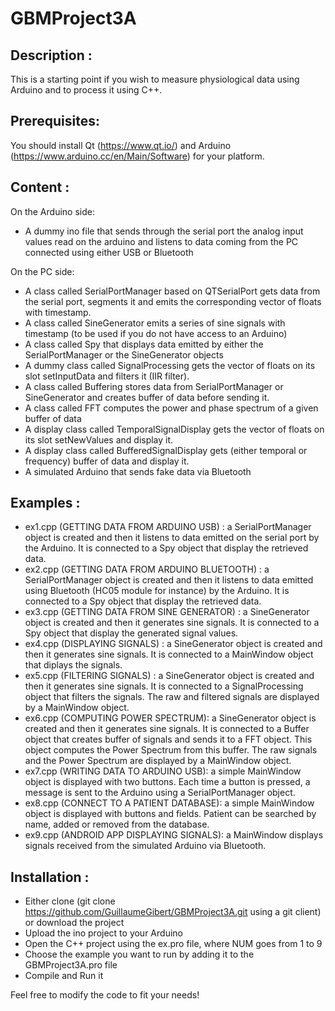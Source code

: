 # GBMProject3A

Description :
-------------

This is a starting point if you wish to measure physiological data using Arduino and to process it using C++. 

Prerequisites:
--------------

You should install Qt (https://www.qt.io/) and Arduino (https://www.arduino.cc/en/Main/Software) for your platform.

Content :
---------
On the Arduino side:
* A dummy ino file that sends through the serial port the analog input values read on the arduino and listens to data coming from the PC connected using either USB or Bluetooth

On the PC side:
* A class called SerialPortManager based on QTSerialPort gets data from the serial port, segments it and emits the corresponding vector of floats with timestamp.
* A class called SineGenerator emits a series of sine signals with timestamp (to be used if you do not have access to an Arduino)
* A class called Spy that displays data emitted by either the SerialPortManager or the SineGenerator objects
* A dummy class called SignalProcessing gets the vector of floats on its slot setInputData and filters it (IIR filter).
* A class called Buffering stores data from SerialPortManager or SineGenerator and creates buffer of data before sending it.
* A class called FFT computes the power and phase spectrum of a given buffer of data
* A display class called TemporalSignalDisplay gets the vector of floats on its slot setNewValues and display it.
* A display class called BufferedSignalDisplay gets (either temporal or frequency) buffer of data  and display it.
* A simulated Arduino that sends fake data via Bluetooth

Examples :
-------------
* ex1.cpp (GETTING DATA FROM ARDUINO USB) : a SerialPortManager object is created and then it listens to data emitted on the serial port by the Arduino. It is connected to a Spy object that display the retrieved data.
* ex2.cpp (GETTING DATA FROM ARDUINO BLUETOOTH) : a SerialPortManager object is created and then it listens to data emitted using Bluetooth (HC05 module for instance) by the Arduino. It is connected to a Spy object that display the retrieved data.
* ex3.cpp (GETTING DATA FROM SINE GENERATOR) : a SineGenerator object is created and then it generates sine signals. It is connected to a Spy object that display the generated signal values.
* ex4.cpp (DISPLAYING SIGNALS) : a SineGenerator object is created and then it generates sine signals. It is connected to a MainWindow object that diplays the signals.
* ex5.cpp (FILTERING SIGNALS) : a SineGenerator object is created and then it generates sine signals. It is connected to a SignalProcessing object that filters the signals. The raw and filtered signals are displayed by a MainWindow object.
* ex6.cpp (COMPUTING POWER SPECTRUM): a SineGenerator object is created and then it generates sine signals. It is connected to a Buffer object that creates buffer of signals and sends it to a FFT object. This object computes the Power Spectrum from this buffer. The raw signals and the Power Spectrum are displayed by a MainWindow object. 
* ex7.cpp (WRITING DATA TO ARDUINO USB): a simple MainWindow object is displayed with two buttons. Each time a button is pressed, a message is sent to the Arduino using a SerialPortManager object. 
* ex8.cpp (CONNECT TO A PATIENT DATABASE): a simple MainWindow object is displayed with buttons and fields. Patient can be searched by name, added or removed from the database. 
* ex9.cpp (ANDROID APP DISPLAYING SIGNALS): a MainWindow displays signals received from the simulated Arduino via Bluetooth. 

Installation :
-------------

* Either clone (git clone https://github.com/GuillaumeGibert/GBMProject3A.git using a git client) or download the project
* Upload the ino project to your Arduino
* Open the C++ project using the ex<NUM>.pro file, where NUM goes from 1 to 9
* Choose the example you want to run by adding it to the GBMProject3A.pro file
* Compile and Run it

Feel free to modify the code to fit your needs!

